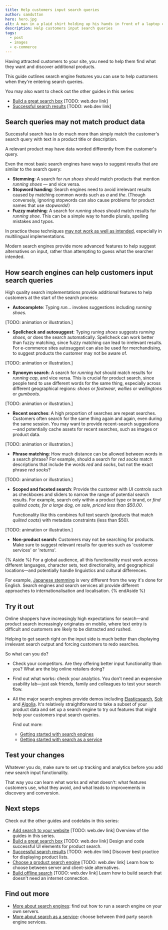 ```yaml
---
title: Help customers input search queries
author: samdutton
hero: hero.jpg
alt: A man in a plaid shirt holding up his hands in front of a laptop computer
description: Help customers input search queries
tags:
  - post
  - images
  - e-commerce
---
```


Having attracted customers to your site, you need to help them find what they
want and discover additional products.

This guide outlines search engine features you can use to help customers when
they're entering search queries.

You may also want to check out the other guides in this series:

+   [Build a great search box](https://docs.google.com/document/d/1_5QZzRJTyCC9byZyCyljFoSoW7D47YVNXMQInBQWfvk/edit#heading=h.cgvdu9aeouaf)
    [TODO: web.dev link]
+   [Successful search results](https://docs.google.com/document/d/15XgySKmWFiDfwYq8_OUrPDxomCjtTFJxRAW7ZUx5TnQ/edit)
     [TODO: web.dev link]

## Search queries may not match product data

Successful search has to do much more than simply match the customer's search
query with text in a product title or description.

A relevant product may have data worded differently from the customer's query.

Even the most basic search engines have ways to suggest results that are
similar to the search query:

+   **Stemming**: A search for _run shoes_ should match products that
    mention _running shoes_ — and vice versa.
+   **Stopword handing**: Search engines need to avoid irrelevant results
    caused by matching common words such as _a_ and _the_. (Though conversely, ignoring
    stopwords can also cause problems for product names that use stopwords!)
+   **Fuzzy matching**: A search for _running shoes_ should match results
    for _running shoe_. This can be a simple way to handle plurals, spelling mistakes
    and typos.

In practice these techniques
[may not work as well as intended](https://blog.algolia.com/algolia-v-elasticsearch-relevance/#poor-applicability),
especially in multilingual implementations.

Modern search engines provide more advanced features to help suggest
alternatives on input, rather than attempting to guess what the searcher
intended.

## How search engines can help customers input search queries

High quality search implementations provide additional features to help
customers at the start of the search process:

+   **Autocomplete**: Typing _run…_ invokes suggestions including
    _running shoes_.

[TODO: animation or illustration.]

+   **Spellcheck and autosuggest**: Typing _runing shoes_ suggests
_running shoes_, or does the search automatically. Spellcheck can work better
than fuzzy matching, since fuzzy matching can lead to irrelevant results. For
e-commerce sites autosuggest can also be used for merchandising, to suggest
products the customer may not be aware of.

[TODO: animation or illustration.]

+   **Synonym search**: A search for _running hat_ should match results for
_running cap_, and vice versa. This is crucial for product search, since people
tend to use different words for the same thing, especially across different
geographical regions: _shoes_ or _footwear_, _wellies_ or _wellingtons_ or
_gumboots_.

[TODO: animation or illustration.]

+   **Recent searches**: A high proportion of searches are repeat searches.
Customers often search for the same thing again and again, even during the same
session. You may want to provide recent-search suggestions—and potentially cache
assets for recent searches, such as images or product data.

[TODO: animation or illustration.]

+   **Phrase matching**: How much distance can be allowed between words in a
search phrase? For example, should a search for _red socks_ match descriptions
that include the words _red_ and _socks_, but not the exact phrase _red socks_?

[TODO: animation or illustration.]

+   **Scoped and faceted search**: Provide the customer with UI controls such as
checkboxes and sliders to narrow the range of potential search results. For
example, search only within a product type or brand, or _find quilted coats, for
a large dog, on sale, priced less than $50.00_.

    Functionality like this combines full text search (products that match
    _quilted coats_) with metadata constraints (less than $50).

[TODO: animation or illustration.]

+   **Non-product search**: Customers may not be searching for products. Make
sure to suggest relevant results for queries such as 'customer services' or
'returns'.

{% Aside %}
For a global audience, all this functionality must work across different
languages, character sets, text directionality, and geographical
locations—and potentially handle linguistics and cultural differences.

For example, [Japanese stemming](http://www.cjk.org/cjk/joa/joapaper.htm) is
very different from the way it's done for English. Search engines and search
services all provide different approaches to internationalisation and
localisation.
{% endAside %}

## Try it out

Online shoppers have increasingly high expectations for search—and
product search increasingly originates on mobile, where text entry is difficult
and customers are likely to be distracted and rushed.

Helping to get search right on the input side is much better than
displaying irrelevant search output and forcing customers to redo searches.

So what can you do?

+   Check your competitors. Are they offering better input functionality
    than you? What are the big online retailers doing?
+   Find out what works: check your analytics. You don't need an expensive
    usability lab—just ask friends, family and colleagues to test your
    search flow.
+   All the major search engines provide demos including
    [Elasticsearch](https://github.com/elastic/examples),
    [Solr](https://lucene.apache.org/solr/guide/7_7/solr-tutorial.html) and
    [Algolia](https://www.algolia.com/doc/guides/building-search-ui/resources/demos/react/).
    It's relatively straightforward to take a subset of your product data and
    set up a search engine to try out features that might help your
    customers input search queries.

    Find out more:

    + [Getting started with search engines](https://medium.com/@samdutton/more-about-search-engines-b897f072de90)
    + [Getting started with search as a service](https://medium.com/@samdutton/more-about-search-as-a-service-1e2a16b4ee9c)

## Test your changes

Whatever you do, make sure to set up tracking and analytics before you add new
search input functionality.

That way you can learn what works and what doesn't: what features customers use,
what they avoid, and what leads to improvements in discovery and conversion.

## Next steps

Check out the other guides and codelabs in this series:

+   [Add search to your website]() [TODO: web.dev link]
    Overview of the guides in this series.
+   [Build a great search box]() [TODO: web.dev link]
    Design and code successful UI elements for product search.
+   [Successful search results]() [TODO: web.dev link]
    Discover best practice for displaying product lists.
+   [Choose a product search engine]() [TODO: web.dev link]
    Learn how to choose between server and client-side alternatives.
+   [Build offline search]() [TODO: web.dev link]
    Learn how to build search that doesn't need an internet connection.

## Find out more

+   [More about search engines](https://medium.com/@samdutton/more-about-search-engines-b897f072de90): find out how to run a search engine
on your own servers.
+   [More about search as a service](https://medium.com/@samdutton/more-about-search-as-a-service-1e2a16b4ee9c): choose between third party search
engine services.
